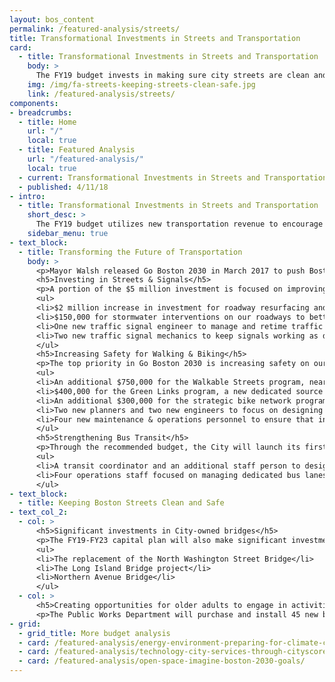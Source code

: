 ```yaml
---
layout: bos_content
permalink: /featured-analysis/streets/
title: Transformational Investments in Streets and Transportation
card:
  - title: Transformational Investments in Streets and Transportation
    body: >
      The FY19 budget invests in making sure city streets are clean and safe.
    img: /img/fa-streets-keeping-streets-clean-safe.jpg
    link: /featured-analysis/streets/
components:
- breadcrumbs:
  - title: Home
    url: "/"
    local: true
  - title: Featured Analysis
    url: "/featured-analysis/"
    local: true
  - current: Transformational Investments in Streets and Transportation
  - published: 4/11/18
- intro:
  - title: Transformational Investments in Streets and Transportation
    short_desc: >
      The FY19 budget utilizes new transportation revenue to encourage better traffic management and allow the City to dramatically accelerate implementation of Go Boston 2030 projects.
    sidebar_menu: true
- text_block:
  - title: Transforming the Future of Transportation
    body: >
      <p>Mayor Walsh released Go Boston 2030 in March 2017 to push Boston for streets and sidewalks that are safer, travel that is more    reliable and predictable, and quality transportation choices that improve access and interconnect our neighborhoods for all modes of travel. Driven by these core goals of safety, reliability, equity and access, Mayor Walsh’s FY19 operating and FY19-FY23 capital budget dedicates transformational funding for transportation projects. By increasing certain parking fines in FY19, the City will produce positive results by changing driver behavior and reducing congestion in high traffic areas, as well as allow the City to make $5 million in signature investments in transportation projects.</p>
      <h5>Investing in Streets & Signals</h5>
      <p>A portion of the $5 million investment is focused on improving the basics of the City's 800 miles of streets, 1,600 miles of sidewalks, and over 800 traffic signals, including:</p>
      <ul>
      <li>$2 million increase in investment for roadway resurfacing and sidewalk repairs.</li>
      <li>$150,000 for stormwater interventions on our roadways to better manage high precipitation events.</li>
      <li>One new traffic signal engineer to manage and retime traffic signals to increase safety, and reduce traffic congestion and related vehicle emissions.
      <li>Two new traffic signal mechanics to keep signals working as designed.</li>
      </ul>  
      <h5>Increasing Safety for Walking & Biking</h5>
      <p>The top priority in Go Boston 2030 is increasing safety on our streets. As part of this recommended budget, the City proposes a series of investments to accelerate our ability to deliver on that priority, including:</p>
      <ul>
      <li>An additional $750,000 for the Walkable Streets program, nearly doubling the City's investment in building out a better pedestrian network.</li>
      <li>$400,000 for the Green Links program, a new dedicated source of funding for filling missing bike and pedestrian connections to parks and paths.</li>
      <li>An additional $300,000 for the strategic bike network program, raising the annual investment to $1.2 million for building out high quality bike infrastructure in Boston.</li>
      <li>Two new planners and two new engineers to focus on designing and implementing key Vision Zero programs.</li>
      <li>Four new maintenance & operations personnel to ensure that infrastructure added to improve street safety are kept in a state of good repair.</li>
      </ul>
      <h5>Strengthening Bus Transit</h5>
      <p>Through the recommended budget, the City will launch its first "Transit Team", designated to work with the MBTA to improve public transit, with a particular focus on bus service, which services 350,000 trips each day. The transit team is expected to include:</p>
      <ul>
      <li>A transit coordinator and an additional staff person to design bus lanes and implement transit signal improvements.</li>
      <li>Four operations staff focused on managing dedicated bus lanes in the City of Boston.</li>
      </ul>
- text_block:
  - title: Keeping Boston Streets Clean and Safe
- text_col_2:
  - col: >
      <h5>Significant investments in City-owned bridges</h5>
      <p>The FY19-FY23 capital plan will also make significant investments in City-owned bridges. These vital connections allow people and commerce to move about the city, and replacing or upgrading keeps Boston moving. Bridge Projects in FY19 include:</p> 
      <ul>
      <li>The replacement of the North Washington Street Bridge</li>
      <li>The Long Island Bridge project</li>
      <li>Northern Avenue Bridge</li>
      </ul>
  - col: >
      <h5>Creating opportunities for older adults to engage in activities throughout the community</h5>
      <p>The Public Works Department will purchase and install 45 new benches in neighborhoods around the city. Benches not only improve the practical walkability of a neighborhood, they provide a public amenity that enhances local streetscapes and enables people to come together.</p>
- grid: 
  - grid_title: More budget analysis
  - card: /featured-analysis/energy-environment-preparing-for-climate-change/
  - card: /featured-analysis/technology-city-services-through-cityscore/
  - card: /featured-analysis/open-space-imagine-boston-2030-goals/
---
```

